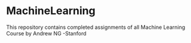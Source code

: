 # MachineLearning
This repository contains completed assignments of all Machine Learning Course by Andrew NG -Stanford
